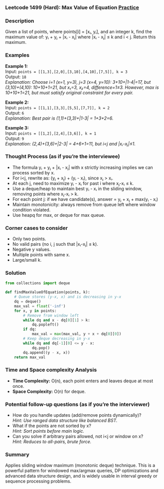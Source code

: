 ### Leetcode 1499 (Hard): Max Value of Equation [Practice](https://leetcode.com/problems/max-value-of-equation)

### Description  
Given a list of points, where points[i] = [xᵢ, yᵢ], and an integer k, find the maximum value of: yᵢ + yⱼ + |xᵢ - xⱼ|  where |xᵢ - xⱼ| ≤ k and i < j. Return this maximum.

### Examples  
**Example 1:**  
Input: `points = [[1,3],[2,0],[3,10],[4,10],[7,5]], k = 3`  
Output: `18`  
*Explanation: Choose i=1 (x=1, y=3), j=3 (x=4, y=10): 3+10+|1-4|=17, but (3,10)+(4,10): 10+10+1=21, but x₁=3, x₂=4, difference=1≤3. However, max is 10+10+1=21, but must satisfy original constraint for every pair.*

**Example 2:**  
Input: `points = [[1,1],[3,3],[5,5],[7,7]], k = 2`  
Output: `6`  
*Explanation: Best pair is (1,1)+(3,3)+|1-3| = 1+3+2=6.*

**Example 3:**  
Input: `points = [[1,2],[2,4],[3,6]], k = 1`  
Output: `9`  
*Explanation: (2,4)+(3,6)+|2-3| = 4+6+1=11, but i<j and |xᵢ-xⱼ|≤1.*


### Thought Process (as if you’re the interviewee)  
- The formula yᵢ + yⱼ + |xᵢ - xⱼ| with x strictly increasing implies we can process sorted by x.
- For i<j, rewrite as: (yⱼ + xⱼ) + (yᵢ - xᵢ), since xⱼ > xᵢ.
- At each j, need to maximize yᵢ - xᵢ for past i where xⱼ-xᵢ ≤ k.
- Use a deque/heap to maintain best yᵢ - xᵢ in the sliding window, removing points where xⱼ-xᵢ > k.
- For each point j: if we have candidate(s), answer = yⱼ + xⱼ + max(yᵢ - xᵢ)
- Maintain monotonicity: always remove from queue left where window condition violated.
- Use heapq for max, or deque for max queue.


### Corner cases to consider  
- Only two points.
- No valid pairs (no i, j such that |xᵢ-xⱼ| ≤ k).
- Negative y values.
- Multiple points with same x.
- Large/small k.


### Solution

```python
from collections import deque

def findMaxValueOfEquation(points, k):
    # Queue stores (y-x, x) and is decreasing in y-x
    dq = deque()
    max_val = float('-inf')
    for x, y in points:
        # Remove from window left
        while dq and x - dq[0][1] > k:
            dq.popleft()
        if dq:
            max_val = max(max_val, y + x + dq[0][0])
        # Keep deque decreasing in y-x
        while dq and dq[-1][0] <= y - x:
            dq.pop()
        dq.append((y - x, x))
    return max_val
```

### Time and Space complexity Analysis  
- **Time Complexity:** O(n), each point enters and leaves deque at most once.
- **Space Complexity:** O(n) for deque.


### Potential follow-up questions (as if you’re the interviewer)  
- How do you handle updates (add/remove points dynamically)?  
  *Hint: Use ranged data structure like balanced BST.*
- What if the points are not sorted by x?  
  *Hint: Sort points before main logic.*
- Can you solve if arbitrary pairs allowed, not i<j or window on x?  
  *Hint: Reduces to all-pairs, brute force.*

### Summary
Applies sliding window maximum (monotonic deque) technique. This is a powerful pattern for windowed max/argmax queries, DP optimizations and advanced data structure design, and is widely usable in interval greedy or sequence processing problems.